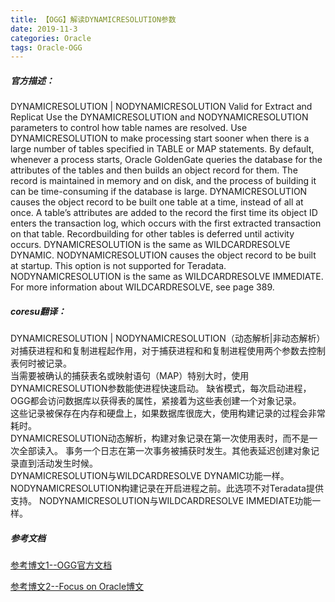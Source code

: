 ```yaml
---
title: 【OGG】解读DYNAMICRESOLUTION参数
date: 2019-11-3 
categories: Oracle
tags: Oracle-OGG
---
```




##### 官方描述：  

DYNAMICRESOLUTION | NODYNAMICRESOLUTION Valid for Extract and Replicat Use the DYNAMICRESOLUTION and NODYNAMICRESOLUTION parameters to control how table names are resolved. Use DYNAMICRESOLUTION to make processing start sooner when there is a large number of tables specified in TABLE or MAP statements. By default, whenever a process starts, Oracle GoldenGate queries the database for the attributes of the tables and then builds an object record for them. The record is maintained in memory and on disk, and the process of building it can be time-consuming if the database is large. DYNAMICRESOLUTION causes the object record to be built one table at a time, instead of all at once. A table’s attributes are added to the record the first time its object ID enters the transaction log, which occurs with the first extracted transaction on that table. Recordbuilding for other tables is deferred until activity occurs. DYNAMICRESOLUTION is the same as WILDCARDRESOLVE DYNAMIC. NODYNAMICRESOLUTION causes the object record to be built at startup. This option is not supported for Teradata. NODYNAMICRESOLUTION is the same as WILDCARDRESOLVE IMMEDIATE. For more information about WILDCARDRESOLVE, see page 389.  

##### coresu翻译：  
DYNAMICRESOLUTION | NODYNAMICRESOLUTION（动态解析|非动态解析）对捕获进程和和复制进程起作用，对于捕获进程和和复制进程使用两个参数去控制表何时被记录。  
当需要被确认的捕获表名或映射语句（MAP）特别大时，使用DYNAMICRESOLUTION参数能使进程快速启动。
缺省模式，每次启动进程，OGG都会访问数据库以获得表的属性，紧接着为这些表创建一个对象记录。  
这些记录被保存在内存和硬盘上，如果数据库很庞大，使用构建记录的过程会非常耗时。  
DYNAMICRESOLUTION动态解析，构建对象记录在第一次使用表时，而不是一次全部读入。 
事务一个日志在第一次事务被捕获时发生。其他表延迟创建对象记录直到活动发生时候。  
DYNAMICRESOLUTION与WILDCARDRESOLVE DYNAMIC功能一样。
NODYNAMICRESOLUTION构建记录在开启进程之前。此选项不对Teradata提供支持。
NODYNAMICRESOLUTION与WILDCARDRESOLVE IMMEDIATE功能一样。

##### 参考文档

[参考博文1--OGG官方文档](https://www.oracle.com/technetwork/database/availability/8398-goldengate-integrated-capture-1888658.pdf)

[参考博文2--Focus on Oracle博文](https://www.2cto.com/database/201409/334739.html)





